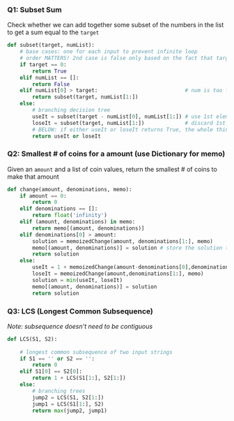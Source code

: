 ### Q1: Subset Sum
Check whether we can add together some subset of the numbers in the list to get a sum equal to the `target`

```python
def subset(target, numList):
    # base cases: one for each input to prevent infinite loop
    # order MATTERS! 2nd case is false only based on the fact that target is non-zero
    if target == 0:
        return True
    elif numList == []:
        return False
    elif numList[0] > target:                            # num is too large, don't need it
        return subset(target, numList[1:])
    else:  
        # branching decision tree
        useIt = subset(target - numList[0], numList[1:]) # use 1st element
        loseIt = subset(target, numList[1:])             # discard 1st element 
        # BELOW: if either useIt or loseIt returns True, the whole thing returns True
        return useIt or loseIt
```

### Q2: Smallest # of coins for a amount (use Dictionary for memo)
Given an `amount` and a list of coin values, return the smallest # of coins to make that amount
```python
def change(amount, denominations, memo):
    if amount == 0:
        return 0 
    elif denominations == []:
        return float('infinity')
	elif (amount, denominations) in memo:
        return memo[(amount, denominations)]
    elif denominations[0] > amount:
        solution = memoizedChange(amount, denominations[1:], memo)
        memo[(amount, denominations)] = solution # store the solution to memo 
        return solution
    else:
        useIt = 1 + memoizedChange(amount-denominations[0],denominations, memo)
        loseIt = memoizedChange(amount,denominations[1:], memo)
        solution = min(useIt, loseIt)
        memo[(amount, denominations)] = solution
        return solution
```

### Q3: LCS (Longest Common Subsequence)
*Note: subsequence doesn't need to be contiguous*
```python
def LCS(S1, S2):
    
    # longest common subsequence of two input strings
    if S1 == '' or S2 == '':
        return 0
    elif S1[0] == S2[0]:
        return 1 + LCS(S1[1:], S2[1:])
    else: 
        # branching trees
        jump2 = LCS(S1, S2[1:])
        jump1 = LCS(S1[1:], S2)
        return max(jump2, jump1)
``` 


